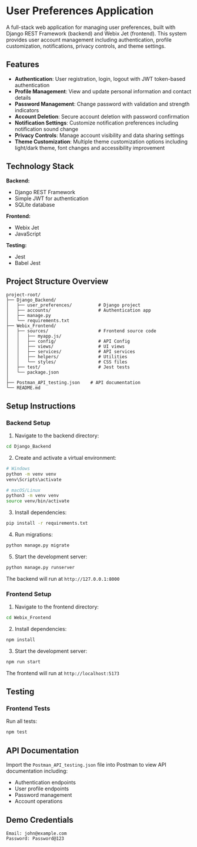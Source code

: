 


# User Preferences Application

A full-stack web application for managing user preferences, built with Django REST Framework (backend) and Webix Jet (frontend). This system provides user account management including authentication, profile customization, notifications, privacy controls, and theme settings.

## Features

- **Authentication**: User registration, login, logout with JWT token-based authentication
- **Profile Management**: View and update personal information and contact details
- **Password Management**: Change password with validation and strength indicators
- **Account Deletion**: Secure account deletion with password confirmation
- **Notification Settings**: Customize notification preferences including notification sound change
- **Privacy Controls**: Manage account visibility and data sharing settings
- **Theme Customization**: Multiple theme customization options including light/dark theme, font changes and accessibility improvement

## Technology Stack

**Backend:**
- Django REST Framework 
- Simple JWT for authentication
- SQLite database

**Frontend:**
- Webix Jet 
- JavaScript 

**Testing:**
- Jest 
- Babel Jest

## Project Structure Overview

```
project-root/
├── Django_Backend/
│   ├── user_preferences/          # Django project
│   ├── accounts/                  # Authentication app
│   ├── manage.py
│   └── requirements.txt
├── Webix_Frontend/
│   ├── sources/                   # Frontend source code
│   │   ├── myapp.js/      
│   │   ├── config/                # API Config           
│   │   ├── views/                 # UI views
│   │   ├── services/              # API services
│   │   ├── helpers/               # Utilities
│   │   └── styles/                # CSS files
│   ├── test/                      # Jest tests
│   └── package.json
│   
├── Postman_API_testing.json    # API documentation
└── README.md
```

## Setup Instructions

### Backend Setup

1. Navigate to the backend directory:
```bash
cd Django_Backend
```

2. Create and activate a virtual environment:
```bash
# Windows
python -m venv venv
venv\Scripts\activate

# macOS/Linux
python3 -m venv venv
source venv/bin/activate
```

3. Install dependencies:
```bash
pip install -r requirements.txt
```

4. Run migrations:
```bash
python manage.py migrate
```

5. Start the development server:
```bash
python manage.py runserver
```

The backend will run at `http://127.0.0.1:8000`

### Frontend Setup

1. Navigate to the frontend directory:
```bash
cd Webix_Frontend
```

2. Install dependencies:
```bash
npm install
```

3. Start the development server:
```bash
npm run start
```

The frontend will run at `http://localhost:5173`

## Testing

### Frontend Tests

Run all tests:
```bash
npm test
```

## API Documentation

Import the `Postman_API_testing.json` file into Postman to view API documentation including:
- Authentication endpoints
- User profile endpoints
- Password management
- Account operations

## Demo Credentials

```
Email: john@example.com
Password: Password@123
```
